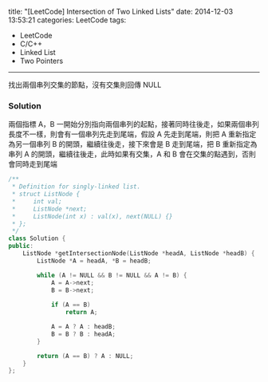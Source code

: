title: "[LeetCode] Intersection of Two Linked Lists"
date: 2014-12-03 13:53:21
categories: LeetCode
tags:
- LeetCode
- C/C++
- Linked List
- Two Pointers
---
找出兩個串列交集的節點，沒有交集則回傳 NULL

<!-- more -->

### Solution

兩個指標 A，B 一開始分別指向兩個串列的起點，接著同時往後走，如果兩個串列長度不一樣，則會有一個串列先走到尾端，假設 A 先走到尾端，則把 A 重新指定為另一個串列 B 的開頭，繼續往後走，接下來會是 B 走到尾端，把 B 重新指定為串列 A 的開頭，繼續往後走，此時如果有交集，A 和 B 會在交集的點遇到，否則會同時走到尾端

``` c++
/**
 * Definition for singly-linked list.
 * struct ListNode {
 *     int val;
 *     ListNode *next;
 *     ListNode(int x) : val(x), next(NULL) {}
 * };
 */
class Solution {
public:
    ListNode *getIntersectionNode(ListNode *headA, ListNode *headB) {
        ListNode *A = headA, *B = headB;

        while (A != NULL && B != NULL && A != B) {
            A = A->next;
            B = B->next;
            
            if (A == B)
                return A;

            A = A ? A : headB;
            B = B ? B : headA;
        }

        return (A == B) ? A : NULL;
    }
};
```
